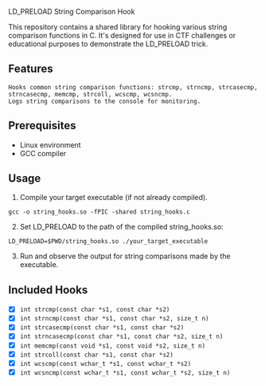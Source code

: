 LD_PRELOAD String Comparison Hook

This repository contains a shared library for hooking various string comparison functions in C. It's designed for use in CTF challenges or educational purposes to demonstrate the LD_PRELOAD trick.
## Features

    Hooks common string comparison functions: strcmp, strncmp, strcasecmp, strncasecmp, memcmp, strcoll, wcscmp, wcsncmp.
    Logs string comparisons to the console for monitoring.

## Prerequisites

  - Linux environment
  - GCC compiler

## Usage

  1. Compile your target executable (if not already compiled).
```
gcc -o string_hooks.so -fPIC -shared string_hooks.c
```
  2. Set LD_PRELOAD to the path of the compiled string_hooks.so:
```
LD_PRELOAD=$PWD/string_hooks.so ./your_target_executable
```
  3. Run and observe the output for string comparisons made by the executable.

## Included Hooks

- [x] `int strcmp(const char *s1, const char *s2)`
- [x] `int strncmp(const char *s1, const char *s2, size_t n)`
- [x] `int strcasecmp(const char *s1, const char *s2)`
- [x] `int strncasecmp(const char *s1, const char *s2, size_t n)`
- [x] `int memcmp(const void *s1, const void *s2, size_t n)`
- [x] `int strcoll(const char *s1, const char *s2)`
- [x] `int wcscmp(const wchar_t *s1, const wchar_t *s2)`
- [x] `int wcsncmp(const wchar_t *s1, const wchar_t *s2, size_t n)`

